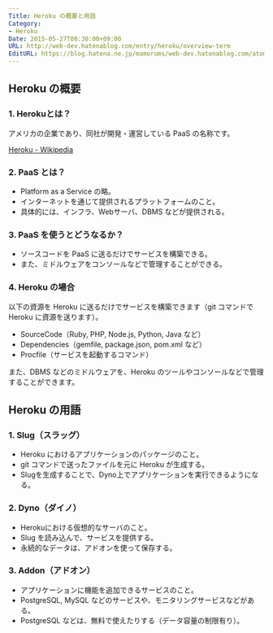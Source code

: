 ```yaml
---
Title: Heroku の概要と用語
Category:
- Heroku
Date: 2015-05-27T08:30:00+09:00
URL: http://web-dev.hatenablog.com/entry/heroku/overview-term
EditURL: https://blog.hatena.ne.jp/mamorums/web-dev.hatenablog.com/atom/entry/10328749687179197753
---
```


## Heroku の概要
### 1. Herokuとは？
アメリカの企業であり、同社が開発・運営している PaaS の名称です。

[Heroku - Wikipedia](https://ja.wikipedia.org/wiki/Heroku)


### 2. PaaS とは？
- Platform as a Service の略。
- インターネットを通じて提供されるプラットフォームのこと。
- 具体的には、インフラ、Webサーバ、DBMS などが提供される。


### 3. PaaS を使うとどうなるか？
- ソースコードを PaaS に送るだけでサービスを構築できる。
- また、ミドルウェアをコンソールなどで管理することができる。


### 4. Heroku の場合
以下の資源を Heroku に送るだけでサービスを構築できます（git コマンドで Heroku に資源を送ります）。

- SourceCode（Ruby, PHP, Node.js, Python, Java など）
- Dependencies（gemfile, package.json, pom.xml など）
- Procfile（サービスを起動するコマンド）

また、DBMS などのミドルウェアを、Heroku のツールやコンソールなどで管理することができます。


## Heroku の用語
### 1. Slug（スラッグ）
- Heroku におけるアプリケーションのパッケージのこと。
- git コマンドで送ったファイルを元に Heroku が生成する。
- Slugを生成することで、Dyno上でアプリケーションを実行できるようになる。


### 2. Dyno（ダイノ）
- Herokuにおける仮想的なサーバのこと。
- Slug を読み込んで、サービスを提供する。
- 永続的なデータは、アドオンを使って保存する。


### 3. Addon（アドオン）
- アプリケーションに機能を追加できるサービスのこと。
- PostgreSQL, MySQL などのサービスや、モニタリングサービスなどがある。
- PostgreSQL などは、無料で使えたりする（データ容量の制限有り）。
